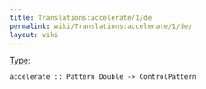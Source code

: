 ```yaml
---
title: Translations:accelerate/1/de
permalink: wiki/Translations:accelerate/1/de/
layout: wiki
---
```


[Type](/wiki/Type_signature "wikilink"):

    accelerate :: Pattern Double -> ControlPattern
